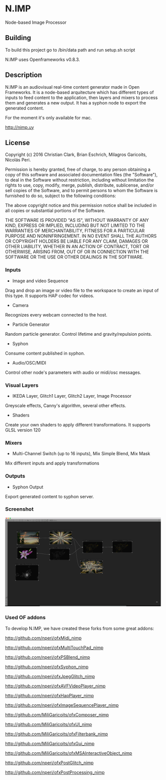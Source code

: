 N.IMP
=====

Node-based Image Processor

Building
---------------
To build this project go to /bin/data path and run setup.sh script

N.IMP uses Openframeworks v0.8.3.


Description
---------------
N.IMP is an audiovisual real-time content generator made in Open Frameworks. It is a node-based arquitecture which has different types of inputs to feed content to the application, then layers and mixers to process them and generates a new output. It has a syphon node to export the generated content.

For the moment it's only available for mac.

http://nimp.uy

License
---------------

Copyright (c) 2016 Christian Clark, Brian Eschrich, Milagros Garicoits, Nicolás Peri.

Permission is hereby granted, free of charge, to any person obtaining a copy of this software and associated documentation files (the "Software"), to deal in the Software without restriction, including without limitation the rights to use, copy, modify, merge, publish, distribute, sublicense, and/or sell copies of the Software, and to permit persons to whom the Software is furnished to do so, subject to the following conditions:

The above copyright notice and this permission notice shall be included in all copies or substantial portions of the Software.

THE SOFTWARE IS PROVIDED "AS IS", WITHOUT WARRANTY OF ANY KIND, EXPRESS OR IMPLIED, INCLUDING BUT NOT LIMITED TO THE WARRANTIES OF MERCHANTABILITY, FITNESS FOR A PARTICULAR PURPOSE AND NONINFRINGEMENT. IN NO EVENT SHALL THE AUTHORS OR COPYRIGHT HOLDERS BE LIABLE FOR ANY CLAIM, DAMAGES OR OTHER LIABILITY, WHETHER IN AN ACTION OF CONTRACT, TORT OR OTHERWISE, ARISING FROM, OUT OF OR IN CONNECTION WITH THE SOFTWARE OR THE USE OR OTHER DEALINGS IN THE SOFTWARE.

### Inputs

- Image and video Sequence

Drag and drop an image or video file to the workspace to create an input of this type. It supports HAP codec for videos.

- Camera

Recognizes every webcam connected to the host.

- Particle Generator

Random particle generator. Control lifetime and gravity/repulsion points.

- Syphon

Consume content published in syphon.

- Audio/OSC/MIDI

Control other node's parameters with audio or midi/osc messages.


### Visual Layers

- IKEDA Layer, Glitch1 Layer, Glitch2 Layer, Image Processor

Greyscale effects, Canny's algorithm, several other effects.

- Shaders

Create your own shaders to apply different transformations. It supports GLSL version 120


### Mixers

- Multi-Channel Switch (up to 16 inputs), Mix Simple Blend, Mix Mask

Mix different inputs and apply transformations


### Outputs

- Syphon Output

Export generated content to syphon server.



### Screenshot
![alt tag](/screenShot.png?raw=true "Demo")


### Used OF addons
To develop N.IMP, we have created these forks from some great addons:

http://github.com/nperi/ofxMidi_nimp

http://github.com/nperi/ofxMultiTouchPad_nimp

http://github.com/nperi/ofxPSBlend_nimp

http://github.com/nperi/ofxSyphon_nimp

http://github.com/nperi/ofxJpegGlitch_nimp

http://github.com/nperi/ofxAVFVideoPlayer_nimp

http://github.com/nperi/ofxHapPlayer_nimp

http://github.com/nperi/ofxImageSequencePlayer_nimp

http://github.com/MiliGaricoits/ofxComposer_nimp

http://github.com/MiliGaricoits/ofxUI_nimp

http://github.com/MiliGaricoits/ofxFilterbank_nimp

http://github.com/MiliGaricoits/ofxGui_nimp

http://github.com/MiliGaricoits/ofxMSAInteractiveObject_nimp

http://github.com/nperi/ofxPostGlitch_nimp

http://github.com/nperi/ofxPostProcessing_nimp

